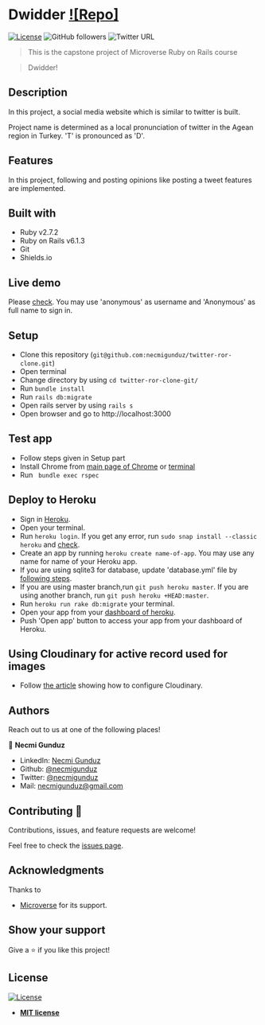 # Dwidder [![Repo]](https://github.com/necmigunduz/twitter-ror-clone)

[![License](https://img.shields.io/badge/License-MIT-green.svg)]()
![GitHub followers](https://img.shields.io/github/followers/necmigunduz?label=necmigunduz&style=social)
![Twitter URL](https://img.shields.io/twitter/follow/necm_gun?label=Follow&style=social)

> This is the capstone project of Microverse Ruby on Rails course

> Dwidder!

## Description

In this project, a social media website which is similar to twitter is built. 

Project name is determined as a local pronunciation of twitter in the Agean region in Turkey. 'T' is pronounced as 'D'.

## Features

In this project, following and posting opinions like posting a tweet features are implemented.

## Built with

- Ruby v2.7.2
- Ruby on Rails v6.1.3
- Git
- Shields.io

## Live demo

Please [check](https://dwidder-ng.herokuapp.com/users/new). You may use 'anonymous' as username and 'Anonymous' as full name to sign in.

## Setup

- Clone this repository (`git@github.com:necmigunduz/twitter-ror-clone.git`)
- Open terminal
- Change directory by using `cd twitter-ror-clone-git/`
- Run `bundle install`
- Run `rails db:migrate`
- Open rails server by using `rails s`
- Open browser and go to http://localhost:3000

## Test app

- Follow steps given in Setup part
- Install Chrome from [main page of Chrome](https://www.google.com/chrome/) or [terminal](https://linuxize.com/post/how-to-install-google-chrome-web-browser-on-ubuntu-20-04/)
- Run ` bundle exec rspec`

## Deploy to Heroku

- Sign in [Heroku](https://www.heroku.com/).
- Open your terminal.
- Run `heroku login`. If you get any error, run `sudo snap install --classic heroku` and [check](https://devcenter.heroku.com/articles/heroku-cli).
- Create an app by running `heroku create name-of-app`. You may use any name for name of your Heroku app.
- If you are using sqlite3 for database, update 'database.yml' file by [following steps](https://devcenter.heroku.com/articles/sqlite3).
- If you are using master branch,run `git push heroku master`. If you are using another branch, run `git push heroku +HEAD:master`.
- Run `heroku run rake db:migrate` your terminal.
- Open your app from your [dashboard of heroku](https://dashboard.heroku.com/).
- Push 'Open app' button to access your app from your dashboard of Heroku.

## Using Cloudinary for active record used for images

- Follow [the article](https://medium.com/@tresor.moise2001/how-to-upload-an-image-in-rails-6-using-cloudinary-and-carrierwave-34c065856a63) showing how to configure Cloudinary.
## Authors

Reach out to us at one of the following places!

👤 **Necmi Gunduz**

- LinkedIn: [Necmi Gunduz](https://www.linkedin.com/in/necmigunduz/)
- Github: [@necmigunduz](https://github.com/necmigunduz/)
- Twitter: [@necmigunduz](https://twitter.com/necm_gun)
- Mail: [necmigunduz@gmail.com](necmigunduz@gmail.com)

## Contributing 🤝

Contributions, issues, and feature requests are welcome!

Feel free to check the [issues page](https://github.com/necmigunduz/twitter-ror-clone/issues).

## Acknowledgments

Thanks to

- [Microverse](http://microverse.org/) for its support.
## Show your support

Give a ⭐️ if you like this project!

## License

[![License](http://img.shields.io/:license-mit-blue.svg?style=flat-square)](http://badges.mit-license.org)

- **[MIT license](http://opensource.org/licenses/mit-license.php)**